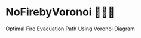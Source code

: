 # NoFirebyVoronoi :no_entry_sign::fire::no_entry_sign:
Optimal Fire Evacuation Path Using Voronoi Diagram
